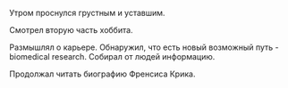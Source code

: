 Утром проснулся грустным и уставшим.

Смотрел вторую часть хоббита.

Размышлял о карьере. Обнаружил, что есть новый возможный путь - biomedical research. Собирал от людей информацию.

Продолжал читать биографию Френсиса Крика.